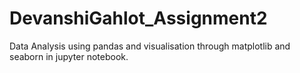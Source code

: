 # DevanshiGahlot_Assignment2
Data Analysis using pandas  and visualisation through matplotlib and seaborn in jupyter notebook.
